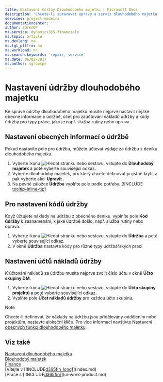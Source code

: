 ```yaml
---
title: Nastavení údržby Dlouhodobého majetku | Microsoft Docs
description: 'Chcete-li spravovat opravy a servis dlouhodobého majetku, určíte obecné informace o údržbě, kódy pro typ práce a účet pro účtování pro náklady.'
services: project-madeira
documentationcenter: ''
author: SorenGP
ms.service: dynamics365-financials
ms.topic: article
ms.devlang: na
ms.tgt_pltfrm: na
ms.workload: na
ms.search.keywords: 'repair, service'
ms.date: 06/02/2017
ms.author: sgroespe
---
```

# <a name="set-up-fixed-asset-maintenance"></a>Nastavení údržby dlouhodobého majetku
Ke správě údržby dlouhodobého majetku musíte nejprve nastavit nějaké obecné informace o údržbě, účet pro zaúčtování nákladů údržby a kódy údržby pro typy práce, jako je např. služba rutiny nebo oprava.

## <a name="to-set-up-general-maintenance-information"></a>Nastavení obecných informací o údržbě
Pokud nastavíte pole pro údržbu, můžete účtovat výdaje za údržbu z deníku dlouhodobého majetku.

1. Vyberte ikonu ![Hledat stránku nebo sestavu](media/ui-search/search_small.png "ikona Hledat stránku nebo sestavu"), vstupte do **Dlouhodobý majetek** a poté vyberte související odkaz.
2. Vyberte dlouhodobý majetek, pro který chcete definovat pojistné krytí, a pak vyberte akci **Upravit** .
3. Na pevné záložce **Údržba** vyplňte pole podle potřeby. [!INCLUDE [tooltip-inline-tip](includes/tooltip-inline-tip_md.md)]

## <a name="to-set-up-maintenance-codes"></a>Pro nastavení kódů údržby
Když účtujete náklady na údržbu z obecného deníku, vyplníte pole **Kód údržby** k zaznamenání, k jaké údržbě došlo, např. služba rutiny nebo oprava.

1. Vyberte ikonu ![Hledat stránku nebo sestavu](media/ui-search/search_small.png "ikona Hledat stránku nebo sestavu"), vstupte do **Údržba** a poté vyberte související odkaz.
2. V okně **Údržba** nastavte kódy pro různé typy údržbářských prací.

## <a name="to-set-up-maintenance-expense-accounts"></a>Nastavení účtů nákladů údržby
K účtování nákladů za údržbu musíte nejprve zvolit číslo účtu v okně **Účto skupiny DM**.

1. Vyberte ikonu ![Hledat stránku nebo sestavu](media/ui-search/search_small.png "ikona Hledat stránku nebo sestavu"), vstupte do **Účto skupiny projektů** a poté vyberte související odkaz.
2. Vyplňte pole **Účet nákladů údržby** pro každou účto skupinu.

> [!NOTE]  
>   Chcete-li definovat, že náklady na údržbu jsou přidělovány oddělením nebo projektům, nastavte alokační klíče. Pro více informací navštivte [Nastavení obecných funkcí dlouhodobého majetku](fa-how-setup-general.md).

## <a name="see-also"></a>Viz také
[Nastavení dlouhodobého majetku](fa-setup.md)  
[Dlouhodobý majetek](fa-manage.md)  
[Finance](finance.md)  
[Vítejte v [!INCLUDE[d365fin_long](includes/d365fin_long_md.md)]](index.md)  
[Práce s [!INCLUDE[d365fin](includes/d365fin_md.md)]](ui-work-product.md)
